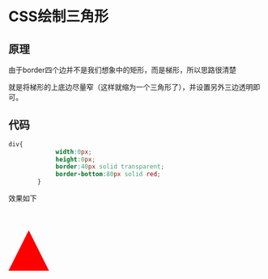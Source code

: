 # CSS绘制三角形

## 原理

由于border四个边并不是我们想象中的矩形，而是梯形，所以思路很清楚

就是将梯形的上底边尽量窄（这样就缩为一个三角形了），并设置另外三边透明即可。

## 代码



```css
div{
             width:0px;  
             height:0px;  
             border:40px solid transparent;
             border-bottom:80px solid red;
        }
```

效果如下

<div
     style="width:0px;  
             height:0px;  
             border:40px solid transparent;
             border-bottom:80px solid red;"></div>